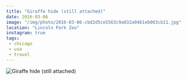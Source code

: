 ```yaml
---
title: "Giraffe hide (still attached)"
date: 2016-03-06
image: "/img/photo/2016-03-06-cbd2d5ce5563c9a032a94b1eb063cb11.jpg"
location: "Lincoln Park Zoo"
instagram: true
tags:
 - chicago
 - usa
 - travel
---
```


![Giraffe hide (still attached)](/img/photo/2016-03-06-cbd2d5ce5563c9a032a94b1eb063cb11.jpg)
